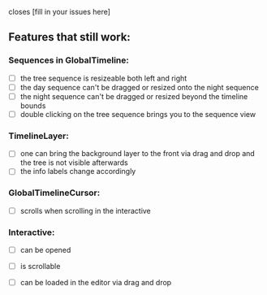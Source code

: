 closes [fill in your issues here]

## Features that still work:
### Sequences in GlobalTimeline:

- [ ] the tree sequence is resizeable both left and right
- [ ] the day sequence can't be dragged or resized onto the night sequence
- [ ] the night sequence can't be dragged or resized beyond the timeline bounds
- [ ] double clicking on the tree sequence brings you to the sequence view

### TimelineLayer:

- [ ] one can bring the background layer to the front via drag and drop and the tree is not visible afterwards
- [ ] the info labels change accordingly

### GlobalTimelineCursor:

- [ ] scrolls when scrolling in the interactive

### Interactive:

- [ ] can be opened
- [ ] is scrollable
- [ ] can be loaded in the editor via drag and drop
	
